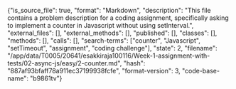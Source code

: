 {"is_source_file": true, "format": "Markdown", "description": "This file contains a problem description for a coding assignment, specifically asking to implement a counter in Javascript without using setInterval.", "external_files": [], "external_methods": [], "published": [], "classes": [], "methods": [], "calls": [], "search-terms": ["counter", "Javascript", "setTimeout", "assignment", "coding challenge"], "state": 2, "filename": "/app/data/T0005/20641/esakkiraja100116/Week-1-assignment-with-tests/02-async-js/easy/2-counter.md", "hash": "887af93bfaff78a911ec37199938fcfe", "format-version": 3, "code-base-name": "b9861tv"}